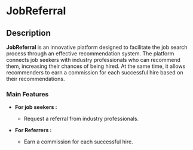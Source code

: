 # JobReferral 

## Description
**JobReferral** is an innovative platform designed to facilitate the job search process through an effective recommendation system. The platform connects job seekers with industry professionals who can recommend them, increasing their chances of being hired. At the same time, it allows recommenders to earn a commission for each successful hire based on their recommendations.

### Main Features
- **For job seekers :**
  - Request a referral from industry professionals.
  
- **For Referrers :**
  - Earn a commission for each successful hire.

